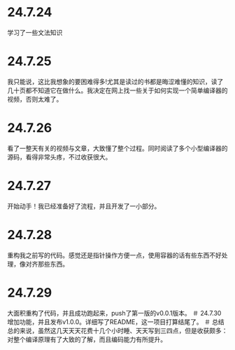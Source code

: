 # 24.7.24
学习了一些文法知识
# 24.7.25
我只能说，这比我想象的要困难得多!尤其是读过的书都是晦涩难懂的知识，读了几十页都不知道它在做什么。我决定在网上找一些关于如何实现一个简单编译器的视频，否则太难了。
# 24.7.26
看了一整天有关的视频与文章，大致懂了整个过程。同时阅读了多个小型编译器的源码，看得非常头疼，不过收获很大。
# 24.7.27
开始动手！我已经准备好了流程，并且开发了一小部分。
# 24.7.28
重构我之前写的代码。感觉还是指针操作方便一点，使用容器的话有些东西不好处理，像对齐那些东西。
# 24.7.29
大面积重构了代码，并且成功跑起来，push了第一版的v0.0.1版本。
＃ 24.7.30
增加功能，并且发布v1.0.0。详细写了README，这一项目打算结尾了。
＃ 总结
总的来说，虽然这几天天天花费十几个小时睡、天天写到三四点，但是收获颇多：对整个编译原理有了大致的了解，而且编码能力有所提升。
